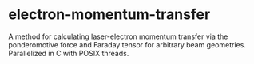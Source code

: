# electron-momentum-transfer
A method for calculating laser-electron momentum transfer via the ponderomotive force and Faraday tensor for arbitrary beam geometries. Parallelized in C with POSIX threads.
